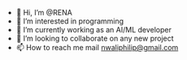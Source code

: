 - 👋 Hi, I’m @RENA 
- 👀 I’m interested in programming 
- 🌱 I’m currently working as an AI/ML developer
- 💞️ I’m looking to collaborate on any new project
- 📫 How to reach me mail nwaliphilip@gmail.com

<!---
RENA2/RENA2 is a ✨ special ✨ repository because its `README.md` (this file) appears on your GitHub profile.
You can click the Preview link to take a look at your changes.
--->
